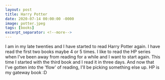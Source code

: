 ```yaml
---
layout: post
title: Harry Potter
date: 2020-07-14 00:00:00 -0000
image: potter.jpeg
tags: [books]
excerpt_separator: <!--more-->
---
```


I am in my late twenties and I have started to read Harry Potter again. 
I have read the first two books maybe 4 or 5 times. 
I like to read the HP series when I've been away from reading for a while and I want
to start again. 
This time I started with the third book and I read it in three days.
And now that I've gotten into the 'flow' of reading, I'll be picking something else up. 
HP is my gateway book :D